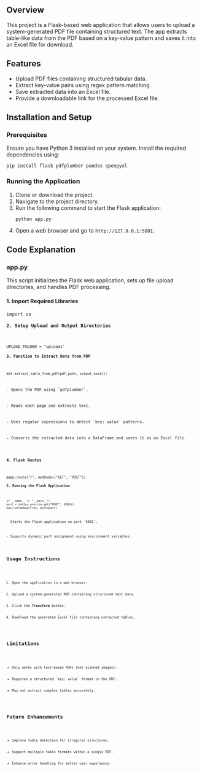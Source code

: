  <h2>Overview</h2>
<p>This project is a Flask-based web application that allows users to upload a system-generated PDF file containing structured text. The app extracts table-like data from the PDF based on a key-value pattern and saves it into an Excel file for download.</p>

<h2>Features</h2>
<ul>
    <li>Upload PDF files containing structured tabular data.</li>
    <li>Extract key-value pairs using regex pattern matching.</li>
    <li>Save extracted data into an Excel file.</li>
    <li>Provide a downloadable link for the processed Excel file.</li>
</ul>

<h2>Installation and Setup</h2>
<h3>Prerequisites</h3>
<p>Ensure you have Python 3 installed on your system. Install the required dependencies using:</p>
<pre><code>pip install flask pdfplumber pandas openpyxl</code></pre>

<h3>Running the Application</h3>
<ol>
    <li>Clone or download the project.</li>
    <li>Navigate to the project directory.</li>
    <li>Run the following command to start the Flask application:
        <pre><code>python app.py</code></pre>
    </li>
    <li>Open a web browser and go to <code>http://127.0.0.1:5001</code>.</li>
</ol>

<h2>Code Explanation</h2>
<h3>app.py</h3>
<p>This script initializes the Flask web application, sets up file upload directories, and handles PDF processing.</p>

<h4>1. Import Required Libraries</h4>
<pre><code>import os
<h4>2. Setup Upload and Output Directories</h4>
<pre><code>UPLOAD_FOLDER = "uploads"
<h4>3. Function to Extract Data from PDF</h4>
<pre><code>def extract_table_from_pdf(pdf_path, output_excel):</code></pre>
<p>- Opens the PDF using `pdfplumber`.</p>
<p>- Reads each page and extracts text.</p>
<p>- Uses regular expressions to detect `key: value` patterns.</p>
<p>- Converts the extracted data into a DataFrame and saves it as an Excel file.</p>

<h4>4. Flask Routes</h4>
<pre><code>@app.route("/", methods=["GET", "POST"])
<h4>5. Running the Flask Application</h4>
<pre><code>if __name__ == "__main__":
port = int(os.environ.get("PORT", 5001))
app.run(debug=True, port=port)</code></pre>
<p>- Starts the Flask application on port `5001`.</p>
<p>- Supports dynamic port assignment using environment variables.</p>

<h2>Usage Instructions</h2>
<ol>
    <li>Open the application in a web browser.</li>
    <li>Upload a system-generated PDF containing structured text data.</li>
    <li>Click the <strong>Transform</strong> button.</li>
    <li>Download the generated Excel file containing extracted tables.</li>
</ol>

<h2>Limitations</h2>
<ul>
    <li>Only works with text-based PDFs (not scanned images).</li>
    <li>Requires a structured `key: value` format in the PDF.</li>
    <li>May not extract complex tables accurately.</li>
</ul>

<h2>Future Enhancements</h2>
<ul>
    <li>Improve table detection for irregular structures.</li>
    <li>Support multiple table formats within a single PDF.</li>
    <li>Enhance error handling for better user experience.</li>
</ul>
